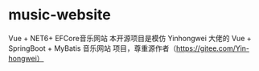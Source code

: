 # music-website
Vue + NET6+ EFCore音乐网站 本开源项目是模仿 Yinhongwei 大佬的 Vue + SpringBoot + MyBatis 音乐网站 项目，尊重源作者（https://gitee.com/Yin-hongwei）
